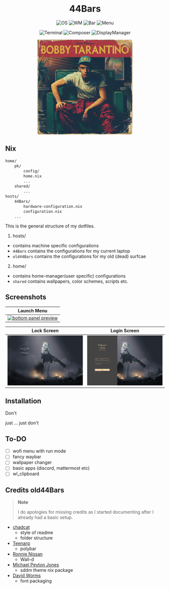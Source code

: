 <div align="center">
  <h1> 44Bars </h1>
</div>
<div align="center">

![OS](https://img.shields.io/badge/OS-NixOS-%230E9DF1?style=for-the-badge)
![WM](https://img.shields.io/badge/wm-i3wm-green?style=for-the-badge)
![Bar](https://img.shields.io/badge/Bar-Polybar-%23FF007E?style=for-the-badge)
![Menu](https://img.shields.io/badge/Menu-Rofi-%23FF6D00?style=for-the-badge)

![Terminal](https://img.shields.io/badge/Terminal-Kitty-%2300DC8D?style=for-the-badge)
![Composer](https://img.shields.io/badge/Comp-picom-%239400FF?style=for-the-badge)
![DisplayManager](https://img.shields.io/badge/DM-SDDM-%23FFDC00?style=for-the-badge)

<img src="../home/shared/wallpaper/Bobby_Tarantino.jpeg" alt="showcase" width="300" height=auto>

</div>

## Nix
```
home/
    pk/
        config/
        home.nix
        ...
    shared/
        ...
hosts/
    44Bars/
        hardware-configuration.nix
        configuration.nix
    ...
```
This is the general structure of my dotfiles.

1. hosts/
- contains machine specific configurations
- `44Bars` contains the configurations for my current laptop
- `old44Bars` contains the configurations for my old (dead) surfcae

2. home/
- contains home-manager(user specific) configurations
- `shared` contains wallpapers, color schemes, scripts etc.

## Screenshots
| <b>Launch Menu</b>                                                                              |
| ------------------------------------------------------------------------------------------------------------------ |
| <a href="#--------"><img src="screenshots/rofi_menu.png" alt="bottom panel preview"></a>                    |

<b>Lock Screen</b>             |  <b>Login Screen</b>  
:-------------------------:|:-------------------------:
<a href="#--------"><img src="screenshots/lock_screen.png" alt="bottom panel preview"></a>  |  <a href="#--------"><img src="screenshots/login_screen.png" alt="bottom panel preview"></a>

## Installation
Don't

just ... just don't

## To-DO

- [ ] wofi menu with run mode
- [ ] fancy waybar
- [ ] wallpaper changer
- [ ] basic apps (discord, mattermost etc)
- [ ] wl_clipboard

## Credits old44Bars
> **Note**
>
> I do apologies for missing credits as I started documenting after I already had a basic setup.

- [chadcat](https://github.com/chadcat7)
    - style of readme
    - folder structure
- [Teenarp](https://github.com/Teenarp2003)
    - polybar
- [Ronnie Nissan](https://github.com/ronniedroid)
    - Wall-d
- [Michael Peyton Jones](https://github.com/michaelpj)
    - sddm theme nix package
- [David Worms](https://www.adaltas.com/en/2022/03/29/nix-package-creation-install-font/)
    - font packaging